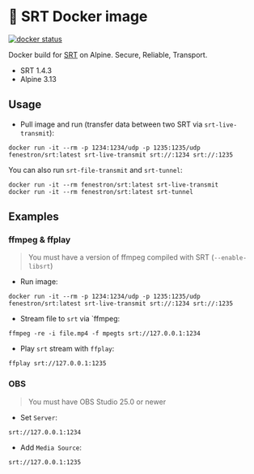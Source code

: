 # 🐳 SRT Docker image

[![docker status](https://dockeri.co/image/fenestron/srt)](https://hub.docker.com/r/fenestron/srt)

Docker build for [SRT](https://github.com/Haivision/srt) on Alpine. Secure, Reliable, Transport.

- SRT 1.4.3
- Alpine 3.13


## Usage

- Pull image and run (transfer data between two SRT via `srt-live-transmit`):
```
docker run -it --rm -p 1234:1234/udp -p 1235:1235/udp fenestron/srt:latest srt-live-transmit srt://:1234 srt://:1235
```

You can also run `srt-file-transmit` and `srt-tunnel`:
```
docker run -it --rm fenestron/srt:latest srt-live-transmit
docker run -it --rm fenestron/srt:latest srt-tunnel
```


## Examples

### ffmpeg & ffplay

> You must have a version of ffmpeg compiled with SRT (`--enable-libsrt`)

- Run image:
```
docker run -it --rm -p 1234:1234/udp -p 1235:1235/udp fenestron/srt:latest srt-live-transmit srt://:1234 srt://:1235
```

- Stream file to `srt` via `ffmpeg:
```
ffmpeg -re -i file.mp4 -f mpegts srt://127.0.0.1:1234
```

- Play `srt` stream with `ffplay`:
```
ffplay srt://127.0.0.1:1235
```


### OBS

> You must have OBS Studio 25.0 or newer

- Set `Server`:
```
srt://127.0.0.1:1234
```

- Add `Media Source`:
```
srt://127.0.0.1:1235
```
